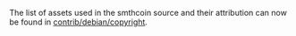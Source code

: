 The list of assets used in the smthcoin source and their attribution can now be found in [contrib/debian/copyright](../contrib/debian/copyright).

